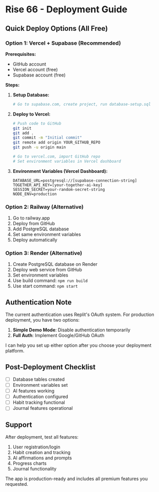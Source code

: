 # Rise 66 - Deployment Guide

## Quick Deploy Options (All Free)

### Option 1: Vercel + Supabase (Recommended)

**Prerequisites:**
- GitHub account
- Vercel account (free)
- Supabase account (free)

**Steps:**

1. **Setup Database:**
   ```bash
   # Go to supabase.com, create project, run database-setup.sql
   ```

2. **Deploy to Vercel:**
   ```bash
   # Push code to GitHub
   git init
   git add .
   git commit -m "Initial commit"
   git remote add origin YOUR_GITHUB_REPO
   git push -u origin main
   
   # Go to vercel.com, import GitHub repo
   # Set environment variables in Vercel dashboard
   ```

3. **Environment Variables (Vercel Dashboard):**
   ```
   DATABASE_URL=postgresql://[supabase-connection-string]
   TOGETHER_API_KEY=[your-together-ai-key]
   SESSION_SECRET=your-random-secret-string
   NODE_ENV=production
   ```

### Option 2: Railway (Alternative)

1. Go to railway.app
2. Deploy from GitHub
3. Add PostgreSQL database
4. Set same environment variables
5. Deploy automatically

### Option 3: Render (Alternative)

1. Create PostgreSQL database on Render
2. Deploy web service from GitHub
3. Set environment variables
4. Use build command: `npm run build`
5. Use start command: `npm start`

## Authentication Note

The current authentication uses Replit's OAuth system. For production deployment, you have two options:

1. **Simple Demo Mode**: Disable authentication temporarily
2. **Full Auth**: Implement Google/GitHub OAuth

I can help you set up either option after you choose your deployment platform.

## Post-Deployment Checklist

- [ ] Database tables created
- [ ] Environment variables set
- [ ] AI features working
- [ ] Authentication configured
- [ ] Habit tracking functional
- [ ] Journal features operational

## Support

After deployment, test all features:
1. User registration/login
2. Habit creation and tracking
3. AI affirmations and prompts
4. Progress charts
5. Journal functionality

The app is production-ready and includes all premium features you requested.